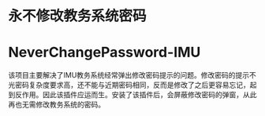 # 永不修改教务系统密码

# NeverChangePassword-IMU

该项目主要解决了IMU教务系统经常弹出修改密码提示的问题。修改密码的提示不光密码复杂度要求高，还不能与近期密码相同，反而是修改了之后更容易忘记，起到反作用。因此该插件应运而生。安装了该插件后，会屏蔽修改密码的弹窗，从此再也无需修改教务系统的密码。